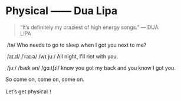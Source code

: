 # Physical —— Dua Lipa

> “It’s definitely my craziest of high energy songs.”
> — DUA LIPA⠀⠀⠀⠀⠀⠀⠀⠀ 



​                              /tə/ 
Who needs to go to sleep when I got you next to me?⠀⠀⠀⠀⠀⠀⠀⠀ 

​                /aɪ.ɪl/    /ˈraɪ.ə/     /wɪ juː/
All night,   I'll         riot       with you. 

​             /juː/                    /bæk ən/                              /ɡɑːtʃɪl/
 know  you  got   my    back and    you   know I   got  you.

So come on, come on, come on.

Let’s get physical！